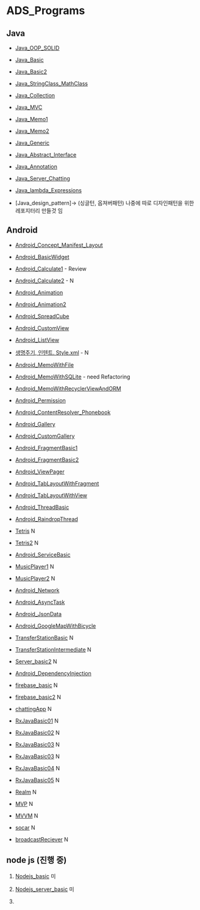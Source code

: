 # ADS_Programs

## Java
+ [Java_OOP_SOLID](https://github.com/youjisang/ADS_Java_OOP_SOLID.git)

+ [Java_Basic](https://github.com/youjisang/ADS_Java_Basic.git)

+ [Java_Basic2](https://github.com/youjisang/ADS_Java_Basic2.git) 

+ [Java_StringClass_MathClass](https://github.com/youjisang/ADS_Java_StringClass_MathClass.git)

+ [Java_Collection](https://github.com/youjisang/ADS_Java_Collection.git)

+ [Java_MVC](https://github.com/youjisang/ADS_Java_MVC.git)

+ [Java_Memo1](https://github.com/youjisang/ADS_Java_Memo1.git) 

+ [Java_Memo2](https://github.com/youjisang/ADS_Java_Memo2.git) 

+ [Java_Generic](https://github.com/youjisang/ADS_Java_Generic.git)

+ [Java_Abstract_Interface](https://github.com/youjisang/ADS_Java_Abstract_Interface.git)

+ [Java_Annotation](https://github.com/youjisang/ADS_Java_Annotation.git)

+ [Java_Server_Chatting](https://github.com/youjisang/ADS_Java_Server_Chatting.git)

+ [Java_lambda_Expressions](https://github.com/youjisang/ADS_Java_Lambda_Expressions.git)

+ [Java_design_pattern]-> (싱글턴, 옵져버패턴) 나중에 따로 디자인패턴을 위한 레포지터리 만들것 임


## Android

- [Android_Concept_Manifest_Layout](https://github.com/youjisang/Android_Concept_Manifest_Layout.git)

- [Android_BasicWidget](https://github.com/youjisang/ADS_Android_BasicWidget.git)

- [Android_Calculate1](https://github.com/youjisang/ADS_Android_Calculate1.git) - Review

- [Android_Calculate2]() - N

- [Android_Animation](https://github.com/youjisang/ADS_Android_Animation.git)
 
- [Android_Animation2](https://github.com/youjisang/ADS_Android_Animation2.git)

- [Android_SpreadCube](https://github.com/youjisang/ADS_Android_SpreadCube.git)
 
- [Android_CustomView](https://github.com/youjisang/ADS_Android_CustomView.git)
 
- [Android_ListView](https://github.com/youjisang/ADS_Android_ListView.git)

- [생명주기, 인텐트. Style.xml]() - N

- [Android_MemoWithFile](https://github.com/youjisang/ADS_Android_MemoWithFile.git)

- [Android_MemoWithSQLite](https://github.com/youjisang/ADS_Android_MemoWithSQLite.git) - need Refactoring

- [Android_MemoWithRecyclerViewAndORM](https://github.com/youjisang/ADS_Android_MemoWithRecyclerViewAndORM.git)
 
- [Android_Permission](https://github.com/youjisang/ADS_Android_Permission.git)
 
- [Android_ContentResolver_Phonebook](https://github.com/youjisang/ADS_Android_ContentResolver_Phonebook.git)

- [Android_Gallery](https://github.com/youjisang/ADS_Android_Gallery.git)

- [Android_CustomGallery](https://github.com/youjisang/ADS_Android_CustomGallery.git)

- [Android_FragmentBasic1](https://github.com/youjisang/ADS_Android_FragmentBasic1.git)

- [Android_FragmentBasic2](https://github.com/youjisang/ADS_Android_FragmentBasic2.git)

- [Android_ViewPager](https://github.com/youjisang/ADS_Android_ViewPager.git)

- [Android_TabLayoutWithFragment](https://github.com/youjisang/ADS_Android_TabLayoutWithFragment.git)

- [Android_TabLayoutWithView](https://github.com/youjisang/ADS_Android_TabLayoutWithView.git) 

- [Android_ThreadBasic](https://github.com/youjisang/ADS_Android_ThreadBasic.git)

- [Android_RaindropThread](https://github.com/youjisang/ADS_Android_RaindropThread.git)

- [Tetris](https://github.com/youjisang/Tetris.git) N
 
- [Tetris2](https://github.com/youjisang/Tetris2.git) N

- [Android_ServiceBasic](https://github.com/youjisang/ADS_Android_ServiceBasic.git)

- [MusicPlayer1](https://github.com/youjisang/MusicPlayer.git) N

- [MusicPlayer2](https://github.com/youjisang/MusicPlayer2.git) N

- [Android_Network](https://github.com/youjisang/ADS_Android_Network.git)

- [Android_AsyncTask](https://github.com/youjisang/ADS_Android_AsyncTask.git)

- [Android_JsonData](https://github.com/youjisang/ADS_Android_JsonData.git)

- [Android_GoogleMapWithBicycle](https://github.com/youjisang/ADS_Android_GoogleMapWithBicycle.git)

- [TransferStationBasic](https://github.com/youjisang/TransferStation.git) N

- [TransferStationIntermediate](https://github.com/youjisang/SubwayApp.git) N

- [Server_basic2](https://github.com/youjisang/Server_Basic2.git) N

- [Android_DependencyInjection](https://github.com/youjisang/ADS_Android_DependencyInjection.git)

- [firebase_basic](https://github.com/youjisang/FireBase_Basic.git) N

- [firebase_basic2](https://github.com/youjisang/FireBase_Basic2.git) N

- [chattingApp](https://github.com/youjisang/Chatting-App.git) N
 
- [RxJavaBasic01](https://github.com/youjisang/RxJavaBasic01.git) N

- [RxJavaBasic02](https://github.com/youjisang/RxJavaBasic02.git) N

- [RxJavaBasic03](https://github.com/youjisang/RxJavaBasic03.git) N

- [RxJavaBasic03](https://github.com/youjisang/RxJavaBasic03.git) N

- [RxJavaBasic04](https://github.com/youjisang/RxJavaBasic04.git) N

- [RxJavaBasic05](https://github.com/youjisang/RxJavaBasic05.git) N

- [Realm](https://github.com/youjisang/Realm.git) N

- [MVP](https://github.com/youjisang/mvp.git) N

- [MVVM](https://github.com/youjisang/MVVM.git) N

- [socar](https://github.com/youjisang/socar.git) N

- [broadcastReciever](https://github.com/youjisang/broadcastReciever.git) N


## node js (진행 중)

1. [Nodejs_basic](https://github.com/youjisang/nodejs_basic.git) 미

2. [Nodejs_server_basic](https://github.com/youjisang/nodejs_server_basic.git) 미

3. 


